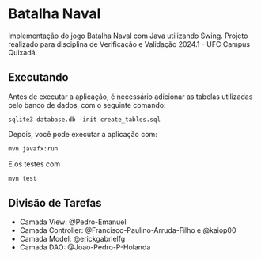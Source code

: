 # Batalha Naval

Implementação do jogo Batalha Naval com Java utilizando Swing. Projeto realizado para disciplina de Verificação e Validação 2024.1 - UFC Campus Quixadá.

## Executando

Antes de executar a aplicação, é necessário adicionar as tabelas utilizadas pelo banco de dados, com o seguinte comando:

`sqlite3 database.db -init create_tables.sql`

Depois, você pode executar a aplicação com:

```sh
mvn javafx:run
```

E os testes com

```sh
mvn test
```

## Divisão de Tarefas

- Camada View: @Pedro-Emanuel
- Camada Controller: @Francisco-Paulino-Arruda-Filho e @kaiop00
- Camada Model: @erickgabrielfg
- Camada DAO: @Joao-Pedro-P-Holanda
